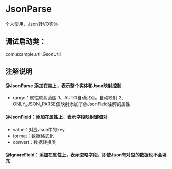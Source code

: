 # JsonParse
个人使用，Json转VO实体

## 调试启动类：
com.example.util.GsonUtil

## 注解说明
#### @JsonParse 添加在类上，表示整个实体和Json映射控制
* range：属性映射范围 1、AUTO自动识别，自动映射 2、ONLY_JSON_PARSE仅映射添加了@JsonField注解的属性
#### @JsonField：添加在属性上，表示字段映射键值对
* value：对应Json中的key
* format：数据格式化
* convert：数据转换类
#### @IgnoreField：添加在属性上，表示忽略字段，即使Json有对应的数据也不会填充